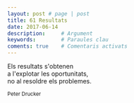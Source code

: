 ```yaml
---
layout: post # page | post
title: 61 Resultats
date: 2017-06-14 
description:     # Argument
keywords:        # Paraules clau
coments: true    # Comentaris activats
---
```


Els resultats s'obtenen<br />
a l'explotar les oportunitats,<br />
no al resoldre els problemes.<br />

<small>Peter Drucker</small>
